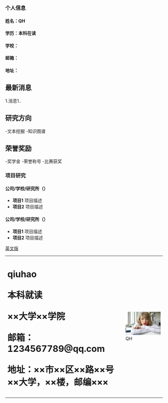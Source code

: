 ### 个人信息
#### 姓名：QH
#### 学历：本科在读
#### 学校：
#### 邮箱：
#### 地址：

## 最新消息
1.消息1..

## 研究方向
-文本挖掘
-知识图谱

## 荣誉奖励
-奖学金
-荣誉称号
-比赛获奖

### 项目研究
#### 公司/学校/研究所（）
-  **项目1**
项目描述
- **项目2**
项目描述
#### 公司/学校/研究所（）
-  **项目1**
项目描述
- **项目2**
项目描述

<table border="0">
  <tr>
    <td width="75%">
      <h1>qiuhao
      <p><b>本科就读</b></p>
      <p><b>××大学××学院</b></p>
      <p><b>邮箱：1234567789@qq.com</b></p>
      <p><b>地址：××市××区××路××号××大学，××楼，邮编×××</b></p>
    </td>
    <td width="25%">
      <img src="574e9258d109b3de00752f42c0bf6c81810a4cd6.jpg" width="100%">     QH
    </td>
  </tr>
  <a href="index-en.html">英文版</a>
</table>

